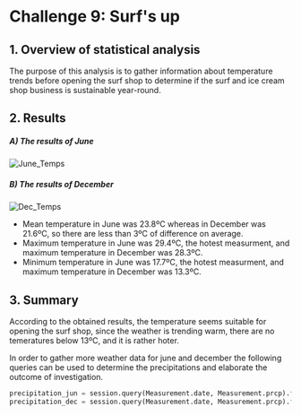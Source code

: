 # Challenge 9: Surf's up

## 1. Overview of statistical analysis 
The purpose of this analysis is to gather information about temperature trends before opening the surf shop to determine if the surf and ice cream shop business is sustainable year-round.


## 2. Results
##### A) The results of June
![June_Temps](https://user-images.githubusercontent.com/102047412/173207858-e3643e19-0d01-429e-8e78-8d5ed7c6074c.png)

##### B) The results of December
![Dec_Temps](https://user-images.githubusercontent.com/102047412/173207861-5d6fe0d0-7ab4-48ea-a048-de017bb8232a.png)

- Mean temperature in June was 23.8ºC whereas in December was 21.6ºC, so there are less than 3ºC of difference on average.
- Maximum temperature in June was 29.4ºC, the hotest measurment, and maximum temperature in December was 28.3ºC.
- Minimum temperature in June was 17.7ºC, the hotest measurment, and maximum temperature in December was 13.3ºC.

## 3. Summary
According to the obtained results, the temperature seems suitable for opening the surf shop, since the weather is trending warm, there are no temeratures below 13ºC, and it is rather hoter.

In order to gather more weather data for june and december the following queries can be used to determine the precipitations and elaborate the outcome of investigation.
```python
precipitation_jun = session.query(Measurement.date, Measurement.prcp).filter(extract('month',Measurement.date)==6).all()
precipitation_dec = session.query(Measurement.date, Measurement.prcp).filter(extract('month',Measurement.date)==12).all()
```

